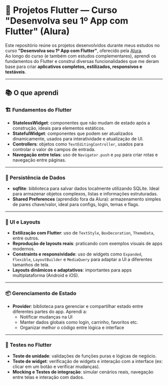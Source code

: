 # 📱 Projetos Flutter — Curso "Desenvolva seu 1º App com Flutter" (Alura)

Este repositório reúne os projetos desenvolvidos durante meus estudos no curso **"Desenvolva seu 1º App com Flutter"**, oferecido pela [Alura](https://www.alura.com.br/).  
Ao longo do curso (e também com estudos complementares), aprendi os fundamentos do Flutter e construí diversas funcionalidades que me deram base para criar **aplicativos completos, estilizados, responsivos e testáveis**.

---

## 📚 O que aprendi

### 🏗️ Fundamentos do Flutter

- **StatelessWidget**: componentes que não mudam de estado após a construção, ideais para elementos estáticos.
- **StatefulWidget**: componentes que podem ser atualizados dinamicamente, usados para interatividade e atualização de UI.
- **Controllers**: objetos como `TextEditingController`, usados para controlar o valor de campos de entrada.
- **Navegação entre telas**: uso de `Navigator.push` e `pop` para criar rotas e navegação entre páginas.

---

### 💾 Persistência de Dados

- **sqflite**: biblioteca para salvar dados localmente utilizando SQLite. Ideal para armazenar objetos complexos, listas e informações estruturadas.
- **Shared Preferences** (aprendido fora da Alura): armazenamento simples de pares chave/valor, ideal para configs, login, temas e flags.

---

### 🎨 UI e Layouts

- **Estilização com Flutter**: uso de `TextStyle`, `BoxDecoration`, `ThemeData`, entre outros.
- **Reprodução de layouts reais**: praticando com exemplos visuais de apps modernos.
- **Constraints e responsividade**: uso de widgets como `Expanded`, `Flexible`, `LayoutBuilder` e `MediaQuery` para adaptar a UI a diferentes tamanhos de tela.
- **Layouts dinâmicos e adaptativos**: importantes para apps multiplataforma (Android e iOS).

---

### 📦 Gerenciamento de Estado

- **Provider**: biblioteca para gerenciar e compartilhar estado entre diferentes partes do app. Aprendi a:
  - Notificar mudanças na UI
  - Manter dados globais como login, carrinho, favoritos etc.
  - Organizar melhor o código entre lógica e interface

---

### 🧪 Testes no Flutter

- **Teste de unidade**: validações de funções puras e lógicas de negócio.
- **Teste de widget**: verificação de widgets e interação com a interface (ex: clicar em um botão e verificar mudanças).
- **Mocking e Testes de integração**: simular cenários reais, navegação entre telas e interação com dados.
